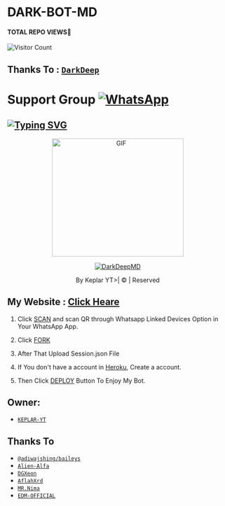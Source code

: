 # DARK-BOT-MD
#### TOTAL REPO VIEWS📍
![Visitor Count](https://profile-counter.glitch.me/darkdeepbot/count.svg)

## Thanks To : [`DarkDeep`](https://github.com/kumarduttadeep)

# Support Group <a href="https://chat.whatsapp.com/J66vEztfJkv8ry9UARzn5Q"><img alt="WhatsApp" src="https://img.shields.io/badge/-Whatsapp%20Group-lightgrey?style=for-the-badge&logo=whatsapp&logoColor=white"/></a>

## [![Typing SVG](https://readme-typing-svg.herokuapp.com?font=Rockstar-ExtraBold&color=F33A6A&lines=WELCOME+TO+DARK+DEEP+WA+BOT.;CREATED+BY+KEPLAR+YT;BEST+MULTIDEVICE+WA+BOT;THANKS+FOR+VISITING+MY+GIT)](https://git.io/typing-svg)

 </a>

</p>

<div align="center">

  <p align="center">

<img src="https://i.ibb.co/23P3nY0/20220602-094206.png" alt="GIF" width="300" height="270"/>

</p>

  <p align="center">

<a href="#"><img title="DarkDeepMD" src="https://img.shields.io/badge/DarkDeep-md-green?colorA=%23ff0000&colorB=%23017e40&style=for-the-badge"></a>

</p>

</div>

<p align="center">By Keplar YT>| © | Reserved  </br> 
 
 ## My Website : [Click Heare](https://sites.google.com/view/ptajlmorg)

1. Click [SCAN](https://replit.com/@DarkDeep/Dark-Deep-Bot-MD?output%20only=1&lite=1#session.json) and scan QR through Whatsapp Linked Devices Option in Your WhatsApp App.

2. Click [FORK](https://github.com/darkdeepbot/DarkDeepMD/fork)

2. After That Upload Session.json File

3. If You don't have a account in [Heroku](https://signup.heroku.com/), Create a account.

5. Then Click [DEPLOY](https://heroku.com/deploy) Button To Enjoy My Bot.


## Owner:
* [`KEPLAR-YT`](https://www.youtube.com/channel/UCu-TyFlJEIRY_15lg7FlpGA)

## Thanks To
* [`@adiwajshing/baileys`](https://github.com/adiwajshing/baileys)
* [`Alien-Alfa`](https://github.com/Alien-Alfa)
* [`DGXeon`](https://github.com/DGXeon)
* [`AflahXrd`](https://github.com/nexusNw)
* [`MR.Nima`](https://github.com/DarkMakerofc)
* [`EDM-OFFICIAL`](https://github.com/edm-official)
